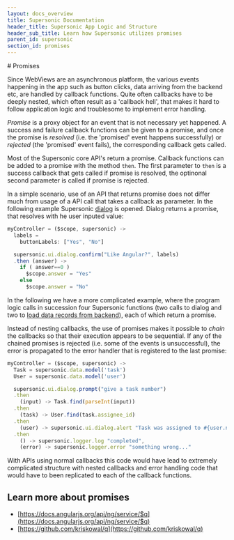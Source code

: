 ```yaml
---
layout: docs_overview
title: Supersonic Documentation
header_title: Supersonic App Logic and Structure
header_sub_title: Learn how Supersonic utilizes promises
parent_id: supersonic
section_id: promises
---
```

<section class="docs-section" id="promises">
# Promises

Since WebViews are an asynchronous platform, the various events happening in the app such as button clicks, data arriving from the backend etc, are handled by callback functions. Quite often callbacks have to be deeply nested, which often result as a 'callback hell', that makes it hard to follow application logic and troublesome to implement error handling.

_Promise_ is a proxy object for an event that is not necessary yet happened. A success and failure callback functions can be given to a promise, and once the promise is _resolved_ (i.e. the 'promised' event happens successfully) or _rejected_ (the 'promised' event fails), the corresponding callback gets called.

Most of the Supersonic core API's return a promise. Callback functions can be added to a promise with the method `then`. The first parameter to `then` is a success callback that gets called if promise is resolved, the optinonal second parameter is called if promise is rejected.

In a simple scenario, use of an API that returns promise does not differ much from usage of a API call that takes a callback as parameter. In the following example Supersonic [dialog][dialog-api] is opened. Dialog returns a promise, that resolves with he user inputed value:

```js
myController = ($scope, supersonic) ->
  labels =
    buttonLabels: ["Yes", "No"]

  supersonic.ui.dialog.confirm("Like Angular?", labels)
  .then (answer) ->
    if ( answer==0 )
      $scope.answer = "Yes"
    else
      $scope.answer = "No"
```

In the following we have a more complicated example, where the program logic calls in succession four Supersonic functions (two calls to dialog and two to [load data records from backend][data-model-api]), each of which return a promise.

Instead of nesting callbacks, the use of promises makes it possible to _chain_ the callbacks so that their execution appears to be sequential. If any of the chained promises is rejected (i.e. some of the events is unsuccessful), the error is propagated to the error handler that is registered to the last promise:

```js
myController = ($scope, supersonic) ->
  Task = supersonic.data.model('task')
  User = supersonic.data.model('user')

  supersonic.ui.dialog.prompt("give a task number")
  .then
    (input) -> Task.find(parseInt(input))
  .then
    (task) -> User.find(task.assignee_id)
  .then
    (user) -> supersonic.ui.dialog.alert "Task was assigned to #{user.name}"
  .then
    () -> supersonic.logger.log "completed",
    (error) -> supersonic.logger.error "something wrong..."

```

With APIs using normal callbacks this code would have lead to extremely complicated structure with nested callbacks and error handling code that would have to been replicated to each of the callback functions.

## Learn more about promises

 - [https://docs.angularjs.org/api/ng/service/$q](https://docs.angularjs.org/api/ng/service/$q)
 - [https://github.com/kriskowal/q](https://github.com/kriskowal/q)

</section>

[data-model-api]: /supersonic/api-reference/stable/supersonic/data/model-class
[dialog-api]: /supersonic/api-reference/stable/supersonic/ui/dialog/confirm